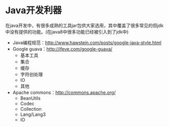 # Java开发利器

在java开发中，有很多成熟的工具jar包供大家选用，其中覆盖了很多常见的但jdk中没有提供的功能。(在java8中很多功能已经被引入到了jdk中)

- Java编程规范：<http://www.hawstein.com/posts/google-java-style.html>
- Google guava：<http://ifeve.com/google-guava/>
	- 基本工具
	- 集合
	- 缓存
	- 字符创处理
	- IO
	- 其他
- Apache commons：<http://commons.apache.org/>
	- BeanUtils
	- Codec
	- Collection
	- Lang/Lang3
	- IO

